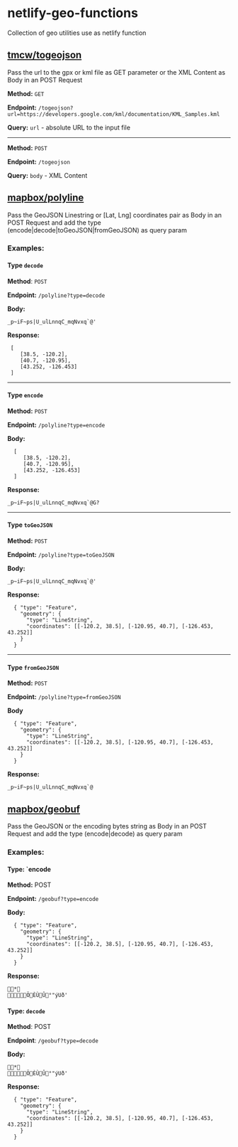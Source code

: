 # netlify-geo-functions
Collection of geo utilities use as netlify function

## [tmcw/togeojson](https://github.com/tmcw/togeojson)

Pass the url to the gpx or kml file as GET parameter or the
XML Content as Body in an POST Request


**Method:** `GET`

**Endpoint:** `/togeojson?url=https://developers.google.com/kml/documentation/KML_Samples.kml`

**Query:**
 `url` - absolute URL to the input file

---

**Method:** `POST`

**Endpoint:** `/togeojson`

**Query:**
 `body` - XML Content
 
 
## [mapbox/polyline](https://github.com/mapbox/polyline)
 
Pass the GeoJSON Linestring or [Lat, Lng] coordinates pair as Body in an POST Request and add the type (encode|decode|toGeoJSON|fromGeoJSON) as query param
 
### Examples:

#### Type `decode`
 
**Method**: `POST`
 
**Endpoint:** `/polyline?type=decode`
 
**Body:**
```
_p~iF~ps|U_ulLnnqC_mqNvxq`@'
```

**Response:**
```
 [
    [38.5, -120.2], 
    [40.7, -120.95], 
    [43.252, -126.453]
 ]
```

___ 

#### Type `encode`
 
**Method:** `POST`
 
**Endpoint:** `/polyline?type=encode`
 
**Body:**
```
  [
     [38.5, -120.2], 
     [40.7, -120.95], 
     [43.252, -126.453]
  ]
```

**Response:**
```
_p~iF~ps|U_ulLnnqC_mqNvxq`@G?
```

___
 
#### Type `toGeoJSON`
 
**Method:** `POST`
 
**Endpoint:** `/polyline?type=toGeoJSON`
 
**Body:**
```
_p~iF~ps|U_ulLnnqC_mqNvxq`@'
```

**Response:**
```
  { "type": "Feature",
    "geometry": {
      "type": "LineString",
      "coordinates": [[-120.2, 38.5], [-120.95, 40.7], [-126.453, 43.252]]
    }
  } 
```
 
___

#### Type `fromGeoJSON`
 
**Method:** `POST`
 
**Endpoint:** `/polyline?type=fromGeoJSON`
  
**Body**
```
  { "type": "Feature",
    "geometry": {
      "type": "LineString",
      "coordinates": [[-120.2, 38.5], [-120.95, 40.7], [-126.453, 43.252]]
    }
  } 
```

**Response:**
```
_p~iF~ps|U_ulLnnqC_mqNvxq`@
```


## [mapbox/geobuf](https://github.com/mapbox/geobuf)

Pass the GeoJSON or the encoding bytes string as Body in an POST Request and add the type (encode|decode) as query param

### Examples:

#### Type: `encode

**Method:** POST

**Endpoint:** `/geobuf?type=encode`

**Body:**
```
  { "type": "Feature",
    "geometry": {
      "type": "LineString",
      "coordinates": [[-120.2, 38.5], [-120.95, 40.7], [-126.453, 43.252]]
    }
  }
```

**Response:**
```
*
ÖÈÙÛ°"ýUð'
```

#### Type: `decode`

**Method**: POST

**Endpoint**: `/geobuf?type=decode`

**Body:**
```
*
ÖÈÙÛ°"ýUð'
```

**Response:**
```
  { "type": "Feature",
    "geometry": {
      "type": "LineString",
      "coordinates": [[-120.2, 38.5], [-120.95, 40.7], [-126.453, 43.252]]
    }
  }
```